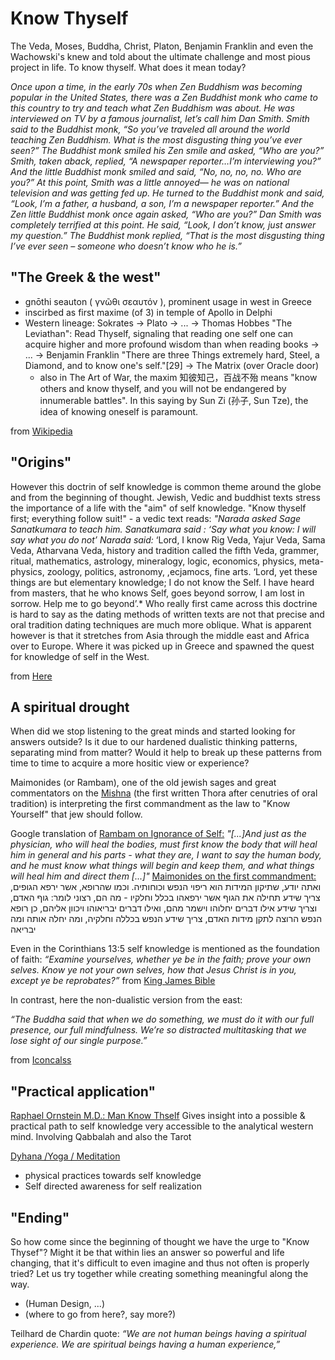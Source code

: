 # Know Thyself
The Veda, Moses, Buddha, Christ, Platon, Benjamin Franklin and even the Wachowski's knew and told about the ultimate challenge and most pious project in life. To know thyself.
What does it mean today?

*Once upon a time, in the early 70s when Zen Buddhism was becoming popular in the United States, there was a Zen Buddhist monk who came to this country to try and teach what Zen Buddhism was about. He was interviewed on TV by a famous journalist, let’s call him Dan Smith. Smith said to the Buddhist monk, “So you’ve traveled all around the world teaching Zen Buddhism. What is the most disgusting thing you’ve ever seen?” The Buddhist monk smiled his Zen smile and asked, “Who are you?” Smith, taken aback, replied, “A newspaper reporter…I’m interviewing you?” And the little Buddhist monk smiled and said, “No, no, no, no. Who are you?” At this point, Smith was a little annoyed— he was on national television and was getting fed up. He turned to the Buddhist monk and said, “Look, I’m a father, a husband, a son, I’m a newspaper reporter.” And the Zen little Buddhist monk once again asked, “Who are you?” Dan Smith was completely terrified at this point. He said, “Look, I don’t know, just answer my question.” The Buddhist monk replied, “That is the most disgusting thing I’ve ever seen – someone who doesn’t know who he is.”*

## "The Greek & the west"
- gnōthi seauton ( γνῶθι σεαυτόν ), prominent usage in west in Greece
- inscirbed as first maxime (of 3) in temple of Apollo in Delphi
- Western lineage: Sokrates -> Plato -> ... -> Thomas Hobbes "The Leviathan": Read Thyself, signaling that reading one self one can acquire higher and more profound wisdom than when reading books ->
... -> Benjamin Franklin "There are three Things extremely hard, Steel, a Diamond, and to know one's self."[29] -> The Matrix (over Oracle door)
  - also in The Art of War, the maxim 知彼知己，百战不殆 means "know others and know thyself, and you will not be endangered by innumerable battles". In this saying by Sun Zi (孙子, Sun Tze), the idea of knowing oneself is paramount.

from [Wikipedia](https://en.wikipedia.org/wiki/Know_thyself) 

## "Origins"

However this doctrin of self knowledge is common theme around the globe and from the beginning of thought. Jewish, Vedic and buddhist texts stress the importance of a life with the "aim" of self knowledge.
"Know thyself first; everything follow suit!" - a vedic text reads:
*"Narada asked Sage Sanatkumara to teach him.
Sanatkumara said : ‘Say what you know: I will say what you do not’
Narada said:* ‘Lord, I know Rig Veda, Yajur Veda, Sama Veda, Atharvana Veda, history and tradition called the fifth Veda, grammer,  ritual, mathematics, astrology, mineralogy, logic, economics, physics, meta-physics, zoology, politics, astronomy, ,ecjamocs, fine arts.    ‘Lord, yet these things are but elementary knowledge; I do not know the Self. I have heard from masters, that he who knows Self, goes beyond sorrow, I am lost in sorrow. Help me to go beyond’.*
Who really first came across this doctrine is hard to say as the dating methods of written texts are not that precise and oral tradition dating techniques are much more oblique.
What is apparent however is that it stretches from Asia through the middle east and Africa over to Europe. Where it was picked up in Greece and spawned the quest for knowledge of self in the West.

from [Here](https://tamilandvedas.com/tag/know-thyself/)

## A spiritual drought

When did we stop listening to the great minds and started looking for answers outside? Is it due to our hardened dualistic thinking patterns, separating mind from matter? Would it help to break up these patterns from time to time to acquire a more hositic view or experience?

Maimonides (or Rambam), one of the old jewish sages and great commentators on the [Mishna](https://en.wikipedia.org/wiki/Mishna) (the first written Thora after cenutries of oral tradition) is interpreting the first commandment as the law to "Know Yourself" that jew should follow.

Google translation of [Rambam on Ignorance of Self:](http://www.mesora.org/KnowThyself.html)
*"[...]And just as the physician, who will heal the bodies, must first know the body that will heal him in general and his parts - what they are, I want to say the human body, and he must know what things will begin and keep them, and what things will heal him and direct them [...]"*
[Maimonides on the first commandment:](https://torah.org/learning/mlife-ch1law1/)
ואתה יודע, שתיקון המידות הוא ריפוי הנפש וכוחותיה. וכמו שהרופא, אשר ירפא הגופים, צריך שידע תחילה את הגוף אשר ירפאהו בכלל וחלקיו - מה הם, רצוני לומר: גוף האדם, וצריך שידע אילו דברים יחלוהו וישמר מהם, ואילו דברים יבריאוהו ויכוון אליהם, כן רופא הנפש הרוצה לתקן מידות האדם, צריך שידע הנפש בכללה וחלקיה, ומה יחלה אותה ומה יבריאה

Even in the Corinthians 13:5 self knowledge is mentioned as the foundation of faith:
*“Examine yourselves, whether ye be in the faith; prove your own selves. Know ye not your own selves, how that Jesus Christ is in you, except ye be reprobates?”*
from [King James Bible](https://www.kingjamesbibleonline.org/2-Corinthians-13-5/)

In contrast, here the non-dualistic version from the east:

*“The Buddha said that when we do something, we must do it with our full presence, our full mindfulness. We’re so distracted multitasking that we lose sight of our single purpose.”*

from [Iconcalss](https://iconoclasses.com/2019/09/20/socrates-and-buddha-know-thyself/)

## "Practical application"

[Raphael Ornstein M.D.: Man Know Thself](https://www.lightparty.com/Spirituality/ManKnowThyself/ManKnowThyself.html)
Gives insight into a possible & practical path to self knowledge very accessible to the analytical western mind. Involving Qabbalah and also the Tarot

[Dyhana /Yoga / Meditation](https://en.wikipedia.org/wiki/Dhy%C4%81na_in_Hinduism)
- physical practices towards self knowledge
- Self directed awareness for self realization

## "Ending"
So how come since the beginning of thought we have the urge to "Know Thysef"? Might it be that within lies an answer so powerful and life changing, that it's difficult to even imagine and thus not often is properly tried? Let us try together while creating something meaningful along the way.
- (Human Design, ...)
- (where to go from here?, say more?)

Teilhard de Chardin quote: 
*“We are not human beings having a spiritual experience. We are spiritual beings having a human experience,”*

